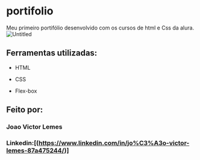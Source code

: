 # portifolio
Meu primeiro portifólio desenvolvido com os cursos de html e Css da alura.
![Untitled](https://github.com/joao50-gif/portifolio/assets/113992257/e736c340-5bb3-4759-9cdd-d6c4bd6ee5c9)
## Ferramentas utilizadas:

* HTML

* CSS

* Flex-box

## Feito por:

### Joao Victor Lemes

### Linkedin:[(https://www.linkedin.com/in/jo%C3%A3o-victor-lemes-87a475244/)]
